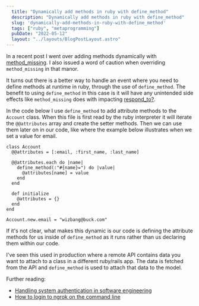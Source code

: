 ```yaml
---
  title: "Dynamically add methods in ruby with define_method"
  description: "Dynamically add methods in ruby with define_method"
  slug: 'dynamically-add-methods-in-ruby-with-define_method'
  tags: ["ruby", "metaprogramming"]
  pubDate: "2022-05-12"
  layout: "../layouts/BlogPostLayout.astro"
---
```


In a recent post I went over adding methods dynamically with [method_missing](https://www.devdecks.io/2022-dynamically-add-methods-with-method-missing). I also issued a word of caution when overriding `method_missing` in that manor.

It turns out there is a better way to handle an event where you need to define methods at runtime in ruby, through the use of `define_method`. The benefit to using `define_method` in this case is it will have any unintended side effects like `method_missing` does with impacting [respond_to?](https://www.devdecks.io/2022-dynamically-add-methods-with-method-missing).

In the code below I use `define_method` to add attribute methods to the `Account` class. When this file is first read by the ruby interpreter it will iterate the `@@attributes` array and create the setter methods. Then we can use them later on in our code, like where the example below illustrates when we set a value for email.

```
class Account
  @@attributes = [:email, :first_name, :last_name]

  @@attributes.each do |name|
    define_method(:"#{name}=") do |value|
      @attributes[name] = value
    end
  end

  def initialize
    @attributes = {}
  end
end

Account.new.email = "wizbang@buck.com"
```

If it's not clear, what makes this dynamic is our code is defining the attribute methods for us inside of `define_method` as it runs rather than us declaring them within our code.

I've seen this used in production where a remote API contains data you want to attach to a class in a different ruby/rails app. The data is fetched from the API and `define_method` is used to attach that data to the model.

Further reading:
- [Handling system authentication in software engineering](https://www.devdecks.io/2022-system-auth-in-software-engineering)
- [How to login to ngrok on the command line](https://www.devdecks.io/2022-login-to-ngrok-on-the-command-line)
